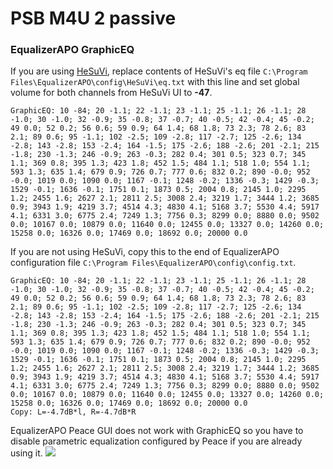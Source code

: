 # PSB M4U 2 passive
### EqualizerAPO GraphicEQ
If you are using [HeSuVi](https://sourceforge.net/projects/hesuvi/), replace contents of HeSuVi's eq file `C:\Program Files\EqualizerAPO\config\HeSuVi\eq.txt` with this line and set global volume for both channels from HeSuVi UI to **-47**.
```
GraphicEQ: 10 -84; 20 -1.1; 22 -1.1; 23 -1.1; 25 -1.1; 26 -1.1; 28 -1.0; 30 -1.0; 32 -0.9; 35 -0.8; 37 -0.7; 40 -0.5; 42 -0.4; 45 -0.2; 49 0.0; 52 0.2; 56 0.6; 59 0.9; 64 1.4; 68 1.8; 73 2.3; 78 2.6; 83 2.1; 89 0.6; 95 -1.1; 102 -2.5; 109 -2.8; 117 -2.7; 125 -2.6; 134 -2.8; 143 -2.8; 153 -2.4; 164 -1.5; 175 -2.6; 188 -2.6; 201 -2.1; 215 -1.8; 230 -1.3; 246 -0.9; 263 -0.3; 282 0.4; 301 0.5; 323 0.7; 345 1.1; 369 0.8; 395 1.3; 423 1.8; 452 1.5; 484 1.1; 518 1.0; 554 1.1; 593 1.3; 635 1.4; 679 0.9; 726 0.7; 777 0.6; 832 0.2; 890 -0.0; 952 -0.0; 1019 0.0; 1090 0.0; 1167 -0.1; 1248 -0.2; 1336 -0.3; 1429 -0.3; 1529 -0.1; 1636 -0.1; 1751 0.1; 1873 0.5; 2004 0.8; 2145 1.0; 2295 1.2; 2455 1.6; 2627 2.1; 2811 2.5; 3008 2.4; 3219 1.7; 3444 1.2; 3685 0.9; 3943 1.9; 4219 3.7; 4514 4.3; 4830 4.1; 5168 3.7; 5530 4.4; 5917 4.1; 6331 3.0; 6775 2.4; 7249 1.3; 7756 0.3; 8299 0.0; 8880 0.0; 9502 0.0; 10167 0.0; 10879 0.0; 11640 0.0; 12455 0.0; 13327 0.0; 14260 0.0; 15258 0.0; 16326 0.0; 17469 0.0; 18692 0.0; 20000 0.0
```
If you are not using HeSuVi, copy this to the end of EqualizerAPO configuration file `C:\Program Files\EqualizerAPO\config\config.txt`.
```
GraphicEQ: 10 -84; 20 -1.1; 22 -1.1; 23 -1.1; 25 -1.1; 26 -1.1; 28 -1.0; 30 -1.0; 32 -0.9; 35 -0.8; 37 -0.7; 40 -0.5; 42 -0.4; 45 -0.2; 49 0.0; 52 0.2; 56 0.6; 59 0.9; 64 1.4; 68 1.8; 73 2.3; 78 2.6; 83 2.1; 89 0.6; 95 -1.1; 102 -2.5; 109 -2.8; 117 -2.7; 125 -2.6; 134 -2.8; 143 -2.8; 153 -2.4; 164 -1.5; 175 -2.6; 188 -2.6; 201 -2.1; 215 -1.8; 230 -1.3; 246 -0.9; 263 -0.3; 282 0.4; 301 0.5; 323 0.7; 345 1.1; 369 0.8; 395 1.3; 423 1.8; 452 1.5; 484 1.1; 518 1.0; 554 1.1; 593 1.3; 635 1.4; 679 0.9; 726 0.7; 777 0.6; 832 0.2; 890 -0.0; 952 -0.0; 1019 0.0; 1090 0.0; 1167 -0.1; 1248 -0.2; 1336 -0.3; 1429 -0.3; 1529 -0.1; 1636 -0.1; 1751 0.1; 1873 0.5; 2004 0.8; 2145 1.0; 2295 1.2; 2455 1.6; 2627 2.1; 2811 2.5; 3008 2.4; 3219 1.7; 3444 1.2; 3685 0.9; 3943 1.9; 4219 3.7; 4514 4.3; 4830 4.1; 5168 3.7; 5530 4.4; 5917 4.1; 6331 3.0; 6775 2.4; 7249 1.3; 7756 0.3; 8299 0.0; 8880 0.0; 9502 0.0; 10167 0.0; 10879 0.0; 11640 0.0; 12455 0.0; 13327 0.0; 14260 0.0; 15258 0.0; 16326 0.0; 17469 0.0; 18692 0.0; 20000 0.0
Copy: L=-4.7dB*l, R=-4.7dB*R
```
EqualizerAPO Peace GUI does not work with GraphicEQ so you have to disable parametric equalization configured by Peace if you are already using it.
![](https://raw.githubusercontent.com/jaakkopasanen/AutoEq/master/results/Innerfidelity%202017/innerfidelity/onear/PSB%20M4U%202%20passive/PSB%20M4U%202%20passive.png)
